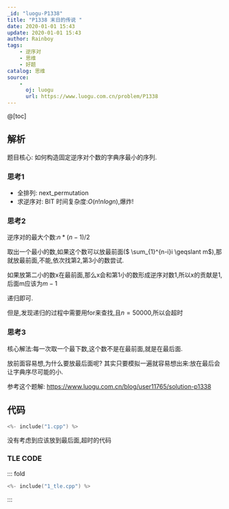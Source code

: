 ```yaml
---
_id: "luogu-P1338"
title: "P1338 末日的传说 "
date: 2020-01-01 15:43
update: 2020-01-01 15:43
author: Rainboy
tags:
    - 逆序对
    - 思维
    - 好题
catalog: 思维
source: 
    - 
      oj: luogu
      url: https://www.luogu.com.cn/problem/P1338
---
```


@[toc]

## 解析

题目核心: 如何构造固定逆序对个数的字典序最小的序列.

### 思考1

 - 全排列: next_permutation
 - 求逆序对: BIT
时间复杂度:$O(n!nlogn)$,爆炸!

### 思考2

逆序对的最大个数:$n*(n-1)/2$

取出一个最小的数,如果这个数可以放最前面($ \sum_{1}^{n-i}i \geqslant m$),那就放最前面,不能,依次找第2,第3小的数尝试.

如果放第二小的数x在最前面,那么x会和第1小的数形成逆序对数1,所以x的贡献是1,后面m应该为$m-1$

递归即可.

但是,发现递归的过程中需要用for来查找,且$n=50000$,所以会超时

### 思考3

核心解法:每一次取一个最下数,这个数不是在最前面,就是在最后面.

放前面容易想,为什么要放最后面呢? 其实只要模拟一遍就容易想出来:放在最后会让字典序尽可能的小.

参考这个题解: https://www.luogu.com.cn/blog/user11765/solution-p1338


## 代码

```c
<%- include("1.cpp") %>
```


没有考虑到应该放到最后面,超时的代码

### TLE CODE

::: fold
```c
<%- include("1_tle.cpp") %>
```
:::
